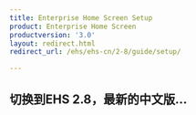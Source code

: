 ```yaml
---
title: Enterprise Home Screen Setup
product: Enterprise Home Screen
productversion: '3.0'
layout: redirect.html
redirect_url: /ehs/ehs-cn/2-8/guide/setup/

---
```


## 切换到EHS 2.8，最新的中文版...

